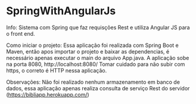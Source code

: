 # SpringWithAngularJs
Info: 
Sistema com Spring que faz requisções Rest e utiliza Angular JS para o front end.

Como iniciar o projeto:
Essa aplicação foi realizada com Spring Boot e Maven, então apos importar o projeto e baixar as dependencias, é necessário apenas executar o main do arquivo App.java. 
A aplicação sobe na porta 8080, http://localhost:8080/
Tomar cuidado para não subir com https, o correto é HTTP nessa aplicação.

Observações:
Não foi realizado nenhum armazenamento em banco de dados, essa aplicação apenas realiza consulta de serviço Rest do servidor (https://bibliapp.herokuapp.com/)

